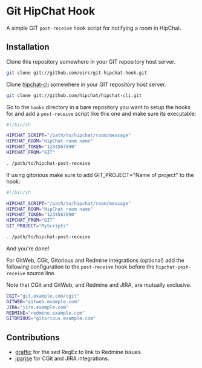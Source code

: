 # Git HipChat Hook

A simple GIT `post-receive` hook script for notifying a room in HipChat.

## Installation

Clone this repository somewhere in your GIT repository host server.

```sh
git clone git://github.com/eirc/git-hipchat-hook.git
```

Clone [hipchat-cli](https://github.com/hipchat/hipchat-cli) somewhere in your GIT repository host server.

```sh
git clone git://github.com/hipchat/hipchat-cli.git
```

Go to the `hooks` directory in a bare repository you want to setup the hooks for and add a `post-receive` script like this one and make sure its executable:

```sh
#!/bin/sh

HIPCHAT_SCRIPT="/path/to/hipchat/room/message"
HIPCHAT_ROOM="HipChat room name"
HIPCHAT_TOKEN="1234567890"
HIPCHAT_FROM="GIT"

. /path/to/hipchat-post-receive
```
If using gitorious make sure to add GIT_PROJECT="Name of project" to the hook:
```sh
#!/bin/sh

HIPCHAT_SCRIPT="/path/to/hipchat/room/message"
HIPCHAT_ROOM="HipChat room name"
HIPCHAT_TOKEN="1234567890"
HIPCHAT_FROM="GIT"
GIT_PROJECT="MyScripts"

. /path/to/hipchat-post-receive
```

And you're done!

For GitWeb, CGit, Gitorious and Redmine integrations (optional) add the following configuration to the `post-receive` hook before the `hipchat-post-receive` source line.

Note that CGit and GitWeb, and Redmine and JIRA, are mutually exclusive.

```sh
CGIT="git.example.com/cgit"
GITWEB="gitweb.example.com"
JIRA="jira.example.com"
REDMINE="redmine.example.com"
GITORIOUS="gitorious.example.com"
```

## Contributions

* [graffic](http://github.com/graffic) for the sed RegEx to link to Redmine issues.
* [jparise](http://github.com/jparise) for CGit and JIRA integrations.
